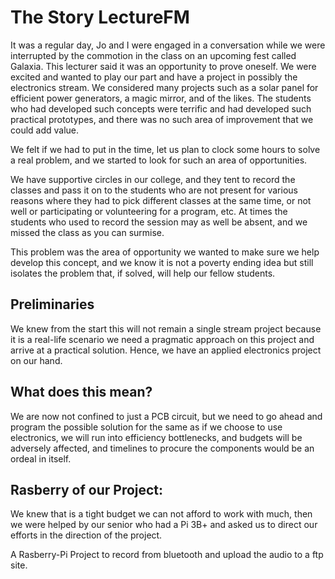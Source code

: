 # The Story LectureFM
It was a regular day, Jo and I were engaged in a conversation while we were interrupted by the commotion in the class on an upcoming fest called Galaxia. This lecturer said it was an opportunity to prove oneself. We were excited and wanted to play our part and have a project in possibly the electronics stream.
We considered many projects such as a solar panel for efficient power generators, a magic mirror, and of the likes. The students who had developed such concepts were terrific and had developed such practical prototypes, and there was no such area of improvement that we could add value.

We felt if we had to put in the time, let us plan to clock some hours to solve a real problem, and we started to look for such an area of opportunities. 

We have supportive circles in our college, and they tent to record the classes and pass it on to the students who are not present for various reasons where they had to pick different classes at the same time, or not well or participating or volunteering for a program, etc. At times the students who used to record the session may as well be absent, and we missed the class as you can surmise.

This problem was the area of opportunity we wanted to make sure we help develop this concept, and we know it is not a poverty ending idea but still isolates the problem that, if solved, will help our fellow students.
 
## Preliminaries 
We knew from the start this will not remain a single stream project because it is a real-life scenario we need a pragmatic approach on this project and arrive at a practical solution. Hence, we have an applied electronics project on our hand.

## What does this mean?
We are now not confined to just a PCB circuit, but we need to go ahead and program the possible solution for the same as if we choose to use electronics, we will run into efficiency bottlenecks, and budgets will be adversely affected, and timelines to procure the components would be an ordeal in itself.

## Rasberry of our Project:
We knew that is a tight budget we can not afford to work with much, then we were helped by our senior who had a Pi 3B+ and asked us to direct our efforts in the direction of the project.

A Rasberry-Pi Project to record from bluetooth and upload the audio to a ftp site.
